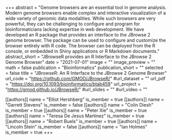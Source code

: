+++
abstract = "Genome browsers are an essential tool in genome analysis. Modern genome browsers enable complex and interactive visualization of a wide variety of genomic data modalities. While such browsers are very powerful, they can be challenging to configure and program for bioinformaticians lacking expertise in web development. We have developed an R package that provides an interface to the JBrowse 2 genome browser. The package can be used to configure and customize the browser entirely with R code. The browser can be deployed from the R console, or embedded in Shiny applications or R Markdown documents."
abstract_short = "JBrowseR provides an R Interface to the JBrowse 2 Genome Browser"
date = "2021-07-01"
image = ""
image_preview = ""
math = false
publication = "Bioinformatics"
publication_short = ""
selected = false
title = "JBrowseR: An R Interface to the JBrowse 2 Genome Browser"
url_code = "https://github.com/GMOD/JBrowseR/"
#url_dataset = ""
url_pdf = "https://doi.org/10.1093/bioinformatics/btab459"
url_project = "https://gmod.github.io/JBrowseR/"
#url_slides = ""
#url_video = ""

[[authors]]
    name = "Elliot Hershberg"
    is_member = true
[[authors]]
    name = "Garrett Stevens"
    is_member = false
[[authors]]
    name = "Colin Diesh"
    is_member = true
[[authors]]
    name = "Peter Xie"
    is_member = true
[[authors]]
    name = "Teresa De Jesus Martinez"
    is_member = true
[[authors]]
    name = "Robert Buels"
    is_member = true
[[authors]]
    name = "Lincoln Stein"
    is_member = false
[[authors]]
    name = "Ian Holmes"
    is_member = true
+++


<!-- You can add information in $\LaTeX$ and *Markdown* here. -->

